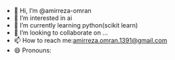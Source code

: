 - 👋 Hi, I’m @amirreza-omran
- 👀 I’m interested in ai
- 🌱 I’m currently learning python(scikit learn)
- 💞️ I’m looking to collaborate on ...
- 📫 How to reach me:amirreza.omran.1391@gmail.com
- 😄 Pronouns:

<!---
amirreza-omran/amirreza-omran is a ✨ special ✨ repository because its `README.md` (this file) appears on your GitHub profile.
You can click the Preview link to take a look at your changes.
--->
